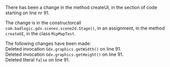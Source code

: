 There has been a change in the method createUI, in the section of code starting on line nr 91.
  
The change is in the constructorcall ```com.badlogic.gdx.scenes.scene2d.Stage()```, in an assignment, in the method ```createUI```, in the class ```MipMapTest```.
  
The following changes have been made:  
Deleted invocation ```Gdx.graphics.getWidth()``` on line 91.  
Deleted invocation ```Gdx.graphics.getHeight()``` on line 91.  
Deleted literal ```false``` on line 91.  
